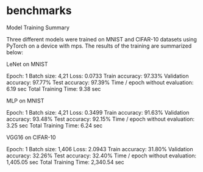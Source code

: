 # benchmarks

Model Training Summary

Three different models were trained on MNIST and CIFAR-10 datasets using PyTorch on a device with mps. The results of the training are summarized below:

LeNet on MNIST

Epoch: 1
Batch size: 4,21
Loss: 0.0733
Train accuracy: 97.33%
Validation accuracy: 97.77%
Test accuracy: 97.39%
Time / epoch without evaluation: 6.19 sec
Total Training Time: 9.38 sec

MLP on MNIST

Epoch: 1
Batch size: 4,21
Loss: 0.3499
Train accuracy: 91.63%
Validation accuracy: 93.48%
Test accuracy: 92.15%
Time / epoch without evaluation: 3.25 sec
Total Training Time: 6.24 sec

VGG16 on CIFAR-10

Epoch: 1
Batch size: 1,406
Loss: 2.0943
Train accuracy: 31.80%
Validation accuracy: 32.26%
Test accuracy: 32.40%
Time / epoch without evaluation: 1,405.05 sec
Total Training Time: 2,340.54 sec
